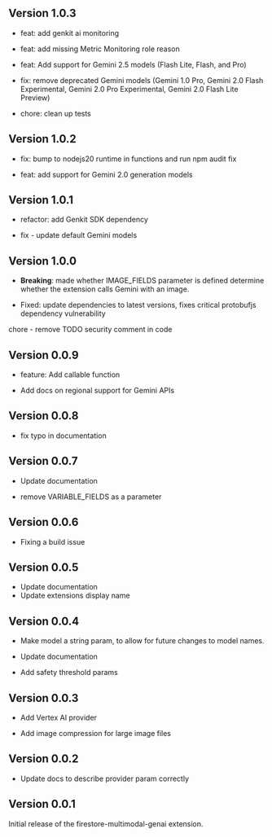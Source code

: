 ## Version 1.0.3

- feat: add genkit ai monitoring

- feat: add missing Metric Monitoring role reason

- feat: Add support for Gemini 2.5 models (Flash Lite, Flash, and Pro)

- fix: remove deprecated Gemini models (Gemini 1.0 Pro, Gemini 2.0 Flash Experimental, Gemini 2.0 Pro Experimental, Gemini 2.0 Flash Lite Preview)

- chore: clean up tests

## Version 1.0.2

- fix: bump to nodejs20 runtime in functions and run npm audit fix

- feat: add support for Gemini 2.0 generation models

## Version 1.0.1

- refactor: add Genkit SDK dependency

- fix - update default Gemini models

## Version 1.0.0

- **Breaking**: made whether IMAGE_FIELDS parameter is defined determine whether the extension calls Gemini with an image.

- Fixed: update dependencies to latest versions, fixes critical protobufjs dependency vulnerability

chore - remove TODO security comment in code

## Version 0.0.9

- feature: Add callable function

- Add docs on regional support for Gemini APIs

## Version 0.0.8

- fix typo in documentation

## Version 0.0.7

- Update documentation

- remove VARIABLE_FIELDS as a parameter

## Version 0.0.6

- Fixing a build issue

## Version 0.0.5

- Update documentation
- Update extensions display name

## Version 0.0.4

- Make model a string param, to allow for future changes to model names.

- Update documentation

- Add safety threshold params

## Version 0.0.3

- Add Vertex AI provider

- Add image compression for large image files

## Version 0.0.2

- Update docs to describe provider param correctly

## Version 0.0.1

Initial release of the firestore-multimodal-genai extension.
